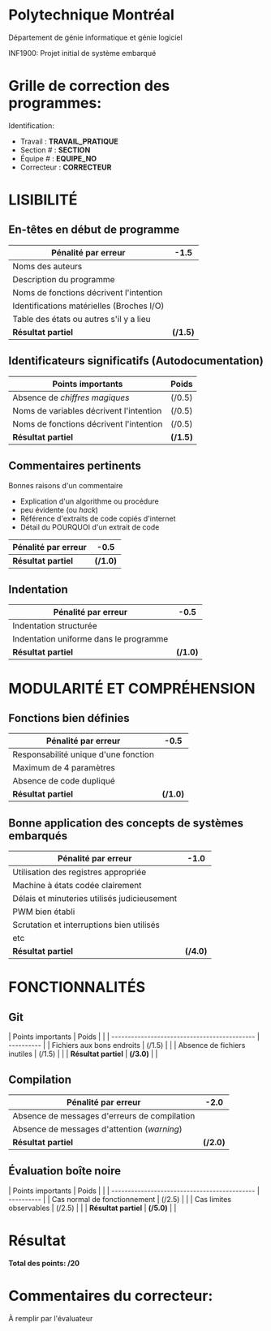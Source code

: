 # Polytechnique Montréal

Département de génie informatique et génie logiciel

INF1900: Projet initial de système embarqué

# Grille de correction des programmes:

Identification:
+ Travail    : __TRAVAIL_PRATIQUE__
+ Section #  : __SECTION__
+ Équipe #   : __EQUIPE_NO__
+ Correcteur : __CORRECTEUR__

# LISIBILITÉ
## En-têtes en début de programme   

| Pénalité par erreur                          | -1.5       |
| -------------------------------------------- | ---------- |
| Noms des auteurs                             |            |
| Description du programme                     |            |
| Noms de fonctions décrivent l'intention      |            |
| Identifications matérielles (Broches I/O)    |            |
| Table des états ou autres s'il y a lieu      |            |
| __Résultat partiel__                         | __(/1.5)__ |

## Identificateurs significatifs (Autodocumentation)

| Points importants                            | Poids      |
| -------------------------------------------- | ---------- |
| Absence de *chiffres magiques*               | (/0.5)     |
| Noms de variables décrivent l'intention      | (/0.5)     |
| Noms de fonctions décrivent l'intention      | (/0.5)     |
| __Résultat partiel__                         | __(/1.5)__ |

## Commentaires pertinents

Bonnes raisons d'un commentaire
 + Explication d'un algorithme ou procédure 
 + peu évidente (ou *hack*)
 + Référence d'extraits de code copiés d'internet
 + Détail du POURQUOI d'un extrait de code

| Pénalité par erreur                          | -0.5       |
| -------------------------------------------- | ---------- |
| __Résultat partiel__                         | __(/1.0)__ |


## Indentation   

| Pénalité par erreur                          | -0.5       |
| -------------------------------------------- | ---------- |
| Indentation structurée                       |            |
| Indentation uniforme dans le programme       |            |
| __Résultat partiel__                         | __(/1.0)__ |


# MODULARITÉ ET COMPRÉHENSION
## Fonctions bien définies

| Pénalité par erreur                          | -0.5       |
| -------------------------------------------- | ---------- |
| Responsabilité unique d'une fonction         |            |
| Maximum de 4 paramètres                      |            |
| Absence de code dupliqué                     |            |
| __Résultat partiel__                         | __(/1.0)__ |


## Bonne application des concepts de systèmes embarqués

| Pénalité par erreur                          | -1.0       |
| -------------------------------------------- | ---------- |
| Utilisation des registres appropriée         |            |
| Machine à états codée clairement             |            |
| Délais et minuteries utilisés judicieusement |            |
| PWM bien établi                              |            |
| Scrutation et interruptions bien utilisés    |            |
| etc                                          |            |
| __Résultat partiel__                         | __(/4.0)__ |

# FONCTIONNALITÉS
## Git

| Points importants            | Poids         |            |
| -------------------------------------------- | ---------- |
| Fichiers aux bons endroits   | (/1.5)        |            |
| Absence de fichiers inutiles | (/1.5)        |            |
| __Résultat partiel__         | __(/3.0)__    |            |


## Compilation    

| Pénalité par erreur                          | -2.0       |
| -------------------------------------------- | ---------- |
| Absence de messages d'erreurs de compilation |            |
| Absence de messages d'attention (*warning*)  |            |
| __Résultat partiel__                         | __(/2.0)__ |
   

## Évaluation boîte noire  

| Points importants            | Poids         |            |
| -------------------------------------------- | ---------- |
| Cas normal de fonctionnement | (/2.5)        |            |
| Cas limites observables      | (/2.5)        |            |
| __Résultat partiel__         | __(/5.0)__    |            |

# Résultat

__Total des points: /20__

# Commentaires du correcteur:

À remplir par l'évaluateur
